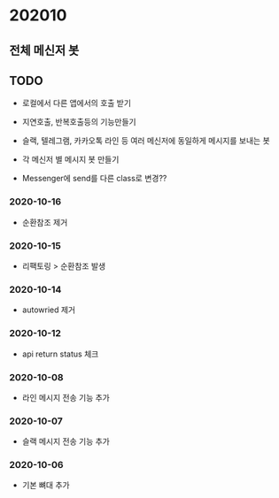 # 202010

## 전체 메신저 봇

## TODO 
- 로컬에서 다른 앱에서의 호출 받기
- 지연호출, 반복호출등의 기능만들기

- 슬랙, 텔레그램, 카카오톡 라인 등 여러 메신저에 동일하게 메시지를 보내는 봇
- 각 메신저 별 메시지 봇 만들기
- Messenger에 send를 다른 class로 변경??

### 2020-10-16
- 순환참조 제거

### 2020-10-15
- 리팩토링 > 순환참조 발생

### 2020-10-14
- autowried 제거

### 2020-10-12
- api return status 체크

### 2020-10-08
- 라인 메시지 전송 기능 추가

### 2020-10-07
- 슬랙 메시지 전송 기능 추가

### 2020-10-06
- 기본 뼈대 추가
